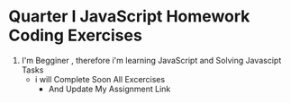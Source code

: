 # Quarter I JavaScript Homework Coding Exercises


1. I'm Begginer , therefore i'm learning JavaScript and Solving Javascipt Tasks
   - i will Complete Soon All Excercises
     - And Update My Assignment Link 
